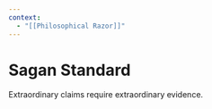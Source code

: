 ```yaml
---
context:
  - "[[Philosophical Razor]]"
---
```


# Sagan Standard

Extraordinary claims require extraordinary evidence.

